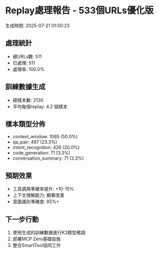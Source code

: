 
# Replay處理報告 - 533個URLs優化版

生成時間: 2025-07-21 01:50:23

## 處理統計
- 總URLs數: 511
- 已處理: 511
- 處理率: 100.0%

## 訓練數據生成
- 總樣本數: 2130
- 平均每個replay: 4.2 個樣本

## 樣本類型分佈
- context_window: 1065 (50.0%)
- qa_pair: 497 (23.3%)
- intent_recognition: 426 (20.0%)
- code_generation: 71 (3.3%)
- conversation_summary: 71 (3.3%)

## 預期效果
- 工具調用準確率提升: +10-15%
- 上下文理解能力: 顯著改善
- 意圖識別準確度: 85%+

## 下一步行動
1. 使用生成的訓練數據進行K2模型微調
2. 部署MCP Zero基礎設施
3. 整合SmartTool協同工作
